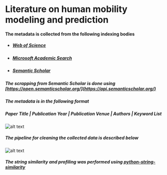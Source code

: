 # Literature on human mobility modeling and prediction


#### The metadata is collected from the following indexing bodies  
  - ##### [Web of Science](https://apps.webofknowledge.com/WOS_GeneralSearch_input.do?product=WOS&search_mode=GeneralSearch&SID=C5uHbS2XkmFRw4V47rb&preferencesSaved=)
  - ##### [Microsoft Academic Search](https://preview.academic.microsoft.com/home)
  - ##### [Semantic Scholar](https://www.semanticscholar.org/)

##### The scrapping from Semantic Scholar is done using [https://open.semanticscholar.org/](https://api.semanticscholar.org/)


##### The metadata is in the following format
##### Paper Title | Publication Year | Publication Venue | Authors | Keyword List
![alt text](https://github.com/vaibhav90/Mobility-Prediction-Literature/blob/master/images/met_data.jpg)


##### The pipeline for cleaning the collected data is described below
![alt text](https://github.com/vaibhav90/Mobility-Prediction-Literature/blob/master/images/scrapping.png)

##### The string similarity and profiling was performed using [python-string-similarity](https://github.com/luozhouyang/python-string-similarity)
